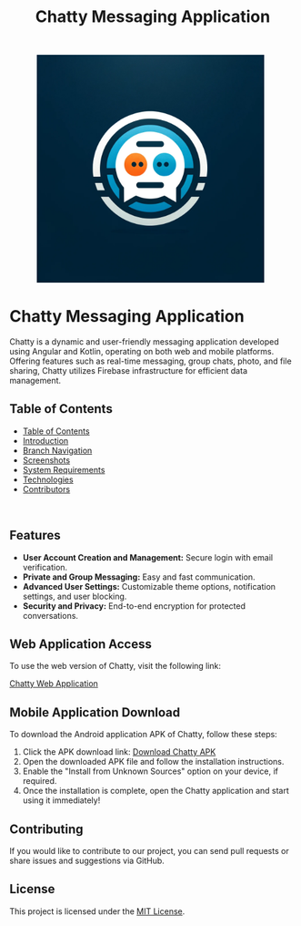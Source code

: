 <h1 align="center"> Chatty Messaging Application </h1> <br> 
<p align="center">
<img src = "chatty-images/Chatty.png" height=400> &nbsp;
</p>


# Chatty Messaging Application

Chatty is a dynamic and user-friendly messaging application developed using Angular and Kotlin, operating on both web and mobile platforms. Offering features such as real-time messaging, group chats, photo, and file sharing, Chatty utilizes Firebase infrastructure for efficient data management.

## Table of Contents

- [Table of Contents](#table-of-contents)
- [Introduction](#introduction)
- [Branch Navigation](#branch-navigation)
- [Screenshots](#screenshots)
- [System Requirements](#system-requirements)
- [Technologies](#technologies)
- [Contributors](#contributors)

<!-- END doctoc generated TOC please keep comment here to allow auto update -->

<br>

## Features

- **User Account Creation and Management:** Secure login with email verification.
- **Private and Group Messaging:** Easy and fast communication.
- **Advanced User Settings:** Customizable theme options, notification settings, and user blocking.
- **Security and Privacy:** End-to-end encryption for protected conversations.

## Web Application Access

To use the web version of Chatty, visit the following link:

[Chatty Web Application](#)

## Mobile Application Download

To download the Android application APK of Chatty, follow these steps:

1. Click the APK download link: [Download Chatty APK](#)
2. Open the downloaded APK file and follow the installation instructions.
3. Enable the "Install from Unknown Sources" option on your device, if required.
4. Once the installation is complete, open the Chatty application and start using it immediately!

## Contributing

If you would like to contribute to our project, you can send pull requests or share issues and suggestions via GitHub.

## License

This project is licensed under the [MIT License](LICENSE).
